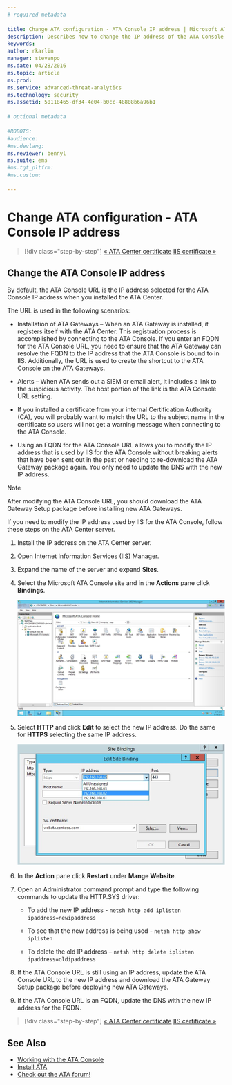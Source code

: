 ```yaml
---
# required metadata

title: Change ATA configuration - ATA Console IP address | Microsoft ATA
description: Describes how to change the IP address of the ATA Console, used to create a shortcut to the ATA Console on the ATA Gateways.
keywords:
author: rkarlin
manager: stevenpo
ms.date: 04/28/2016
ms.topic: article
ms.prod:
ms.service: advanced-threat-analytics
ms.technology: security
ms.assetid: 50118465-df34-4e04-b0cc-48808b6a96b1

# optional metadata

#ROBOTS:
#audience:
#ms.devlang:
ms.reviewer: bennyl
ms.suite: ems
#ms.tgt_pltfrm:
#ms.custom:

---
```


# Change ATA configuration - ATA Console IP address

>[!div class="step-by-step"]
[« ATA Center certificate](modifying-ata-config-centercert.md)
[IIS certificate »](modifying-ata-config-iiscert.md)

## Change the ATA Console IP address
By default, the ATA Console URL is the IP address selected for the ATA Console IP address when you installed the ATA Center.

The URL is used in the following scenarios:

-   Installation of ATA Gateways – When an ATA Gateway is installed, it registers itself with the ATA Center. This registration process is accomplished by connecting to the ATA Console. If you enter an FQDN for the ATA Console URL, you need to ensure that the ATA Gateway can resolve the FQDN to the IP address that the ATA Console is bound to in IIS. Additionally, the URL is used to create the shortcut to the ATA Console on the ATA Gateways.

-   Alerts – When ATA sends out a SIEM or email alert, it includes a link to the suspicious activity. The host portion of the link is the ATA Console URL setting.

-   If you installed a certificate from your internal Certification Authority (CA), you will probably want to match the URL to the subject name in the certificate so users will not get a warning message when connecting to the ATA Console.

-   Using an FQDN for the ATA Console URL allows you to modify the IP address that is used by IIS for the ATA Console without breaking alerts that have been sent out in the past or needing to re-download the ATA Gateway package again. You only need to update the DNS with the new IP address.

> [!NOTE]
> After modifying the ATA Console URL, you should download the ATA Gateway Setup package before installing new ATA Gateways.

If you need to modify the IP address used by IIS for the ATA Console, follow these steps on the ATA Center server.

1.  Install the IP address on the ATA Center server.

2.  Open Internet Information Services (IIS) Manager.

3.  Expand the name of the server and expand **Sites**.

4.  Select the Microsoft ATA Console site and in the **Actions** pane click **Bindings**.

    ![ATA Console bindings action image](media/ATA-console-change-IP-bindings.jpg)

5.  Select **HTTP** and click **Edit** to select the new IP address. Do the same for **HTTPS** selecting the same IP address.

    ![Edit site binding image](media/ATA-change-console-IP.jpg)

6.  In the **Action** pane click **Restart** under **Mange Website**.

7.  Open an Administrator command prompt and type the following commands to update the HTTP.SYS driver:

    -   To add the new IP address - `netsh http add iplisten ipaddress=newipaddress`

    -   To see that the new address is being used - `netsh http show iplisten`

    -   To delete the old IP address – `netsh http delete iplisten ipaddress=oldipaddress`

8.  If the ATA Console URL is still using an IP address, update the ATA Console URL to the new IP address and download the ATA Gateway Setup package before deploying new ATA Gateways.

9. If the ATA Console URL is an FQDN, update the DNS with the new IP address for the FQDN.

>[!div class="step-by-step"]
[« ATA Center certificate](modifying-ata-config-centercert.md)
[IIS certificate »](modifying-ata-config-iiscert.md)


## See Also
- [Working with the ATA Console](working-with-ata-console.md)
- [Install ATA](install-ata.md)
- [Check out the ATA forum!](https://social.technet.microsoft.com/Forums/security/home?forum=mata)
